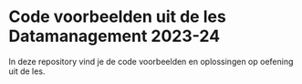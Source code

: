 # Code voorbeelden uit de les Datamanagement 2023-24
In deze repository vind je de code voorbeelden en oplossingen op oefening uit de les.
